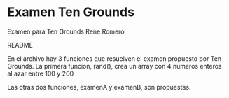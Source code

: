 # Examen Ten Grounds
 Examen para Ten Grounds
Rene Romero

README

En el archivo hay 3 funciones que resuelven el examen propuesto por Ten Grounds.
La primera funcion, rand(), crea un array con 4 numeros enteros al azar entre
100 y 200

Las otras dos funciones, examenA y examenB, son propuestas.

